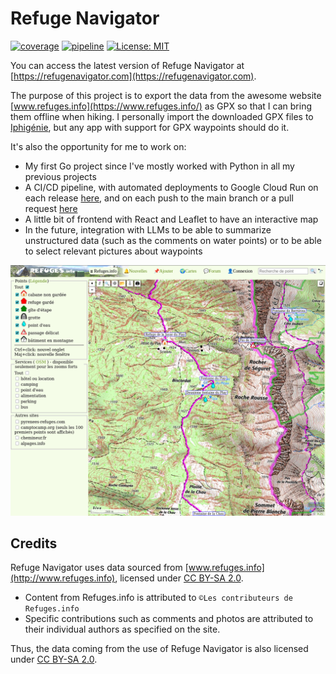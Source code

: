 # Refuge Navigator

[![coverage](https://codecov.io/gh/anth2o/refugenavigator/branch/main/graph/badge.svg?token=J6KEKKL5ZE)](https://codecov.io/gh/anth2o/refugenavigator)
[![pipeline](https://github.com/anth2o/refugenavigator/actions/workflows/pipeline.yml/badge.svg?query=branch%3Amain)](https://github.com/anth2o/refugenavigator/actions/workflows/pipeline.yml?query=branch%3Amain)
[![License: MIT](https://img.shields.io/badge/License-MIT-yellow.svg)](https://opensource.org/licenses/MIT)

You can access the latest version of Refuge Navigator at [https://refugenavigator.com](https://refugenavigator.com).

The purpose of this project is to export the data from the awesome website [www.refuges.info](https://www.refuges.info/) as GPX so that I can bring them offline when hiking. I personally import the downloaded GPX files to [Iphigénie](https://www.iphigen.ie/), but any app with support for GPX waypoints should do it.

It's also the opportunity for me to work on:

- My first Go project since I've mostly worked with Python in all my previous projects
- A CI/CD pipeline, with automated deployments to Google Cloud Run on each release [here](https://refugenavigator.com), and on each push to the main branch or a pull request [here](https://dev.refugenavigator.com)
- A little bit of frontend with React and Leaflet to have an interactive map
- In the future, integration with LLMs to be able to summarize unstructured data (such as the comments on water points) or to be able to select relevant pictures about waypoints

![refuges.info](images/refuges.info.png)

## Credits

Refuge Navigator uses data sourced from [www.refuges.info](http://www.refuges.info), licensed under [CC BY-SA 2.0](https://creativecommons.org/licenses/by-sa/2.0/).

- Content from Refuges.info is attributed to `©Les contributeurs de Refuges.info`
- Specific contributions such as comments and photos are attributed to their individual authors as specified on the site.

Thus, the data coming from the use of Refuge Navigator is also licensed under [CC BY-SA 2.0](https://creativecommons.org/licenses/by-sa/2.0/).
